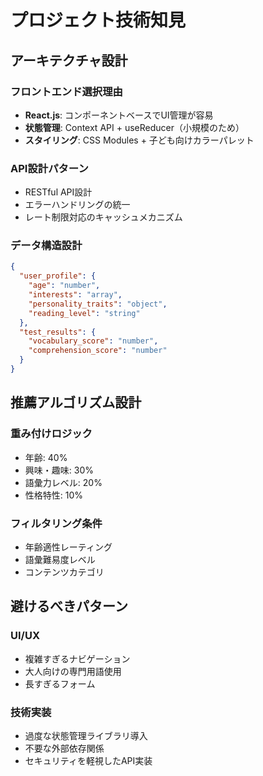 # プロジェクト技術知見

## アーキテクチャ設計

### フロントエンド選択理由
- **React.js**: コンポーネントベースでUI管理が容易
- **状態管理**: Context API + useReducer（小規模のため）
- **スタイリング**: CSS Modules + 子ども向けカラーパレット

### API設計パターン
- RESTful API設計
- エラーハンドリングの統一
- レート制限対応のキャッシュメカニズム

### データ構造設計
```json
{
  "user_profile": {
    "age": "number",
    "interests": "array",
    "personality_traits": "object",
    "reading_level": "string"
  },
  "test_results": {
    "vocabulary_score": "number", 
    "comprehension_score": "number"
  }
}
```

## 推薦アルゴリズム設計

### 重み付けロジック
- 年齢: 40%
- 興味・趣味: 30% 
- 語彙力レベル: 20%
- 性格特性: 10%

### フィルタリング条件
- 年齢適性レーティング
- 語彙難易度レベル
- コンテンツカテゴリ

## 避けるべきパターン

### UI/UX
- 複雑すぎるナビゲーション
- 大人向けの専門用語使用
- 長すぎるフォーム

### 技術実装
- 過度な状態管理ライブラリ導入
- 不要な外部依存関係
- セキュリティを軽視したAPI実装